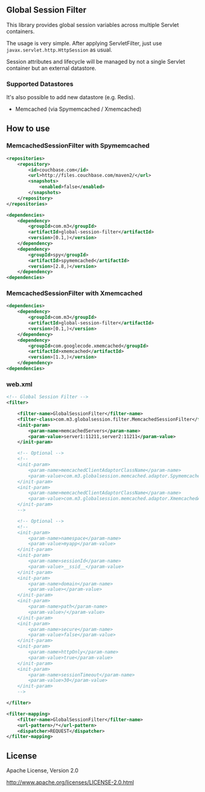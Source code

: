 ## Global Session Filter

This library provides global session variables across multiple Servlet containers.

The usage is very simple. After applying ServletFilter, just use `javax.servlet.http.HttpSession` as usual.

Session attributes and lifecycle will be managed by not a single Servlet container but an external datastore.


### Supported Datastores

It's also possible to add new datastore (e.g. Redis).

* Memcached (via Spymemcached / Xmemcached)


## How to use

### MemcachedSessionFilter with Spymemcached

```xml
<repositories>
    <repository>
        <id>couchbase.com</id>
        <url>http://files.couchbase.com/maven2/</url>
        <snapshots>
            <enabled>false</enabled>
        </snapshots>
    </repository>
</repositories>

<dependencies>
    <dependency>
        <groupId>com.m3</groupId>
        <artifactId>global-session-filter</artifactId>
        <version>[0.1,)</version>
    </dependency>
    <dependency>
        <groupId>spy</groupId>
        <artifactId>spymemcached</artifactId>
        <version>[2.8,)</version>
    </dependency>
<dependencies>
```

### MemcachedSessionFilter with Xmemcached

```xml
<dependencies>
    <dependency>
        <groupId>com.m3</groupId>
        <artifactId>global-session-filter</artifactId>
        <version>[0.1,)</version>
    </dependency>
    <dependency>
        <groupId>com.googlecode.xmemcached</groupId>
        <artifactId>xmemcached</artifactId>
        <version>[1.3,)</version>
    </dependency>
<dependencies>
```


### web.xml

```xml
<!-- Global Session Filter -->
<filter>

    <filter-name>GlobalSessionFilter</filter-name>
    <filter-class>com.m3.globalsession.filter.MemcachedSessionFilter</filter-class>
    <init-param>
        <param-name>memcachedServers</param-name>
        <param-value>server1:11211,server2:11211</param-value>
    </init-param>

    <!-- Optional -->
    <!--
    <init-param>
        <param-name>memcachedClientAdaptorClassName</param-name>
        <param-value>com.m3.globalsession.memcached.adaptor.SpymemcachedAdaptor</param-value>
    </init-param>
    <init-param>
        <param-name>memcachedClientAdaptorClassName</param-name>
        <param-value>com.m3.globalsession.memcached.adaptor.XmemcachedAdaptor</param-value>
    </init-param>
    -->

    <!-- Optional -->
    <!--
    <init-param>
        <param-name>namespace</param-name>
        <param-value>myapp</param-value>
    </init-param>
    <init-param>
        <param-name>sessionId</param-name>
        <param-value>__ssid__</param-value>
    </init-param>
    <init-param>
        <param-name>domain</param-name>
        <param-value></param-value>
    </init-param>
    <init-param>
        <param-name>path</param-name>
        <param-value>/</param-value>
    </init-param>
    <init-param>
        <param-name>secure</param-name>
        <param-value>false</param-value>
    </init-param>
    <init-param>
        <param-name>httpOnly</param-name>
        <param-value>true</param-value>
    </init-param>
    <init-param>
        <param-name>sessionTimeout</param-name>
        <param-value>30</param-value>
    </init-param>
    -->

</filter>

<filter-mapping>
    <filter-name>GlobalSessionFilter</filter-name>
    <url-pattern>/*</url-pattern>
    <dispatcher>REQUEST</dispatcher>
</filter-mapping>
```

## License

Apache License, Version 2.0

http://www.apache.org/licenses/LICENSE-2.0.html

